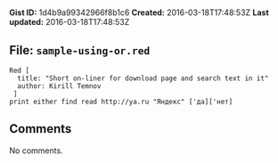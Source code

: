 # 

**Gist ID:** 1d4b9a99342966f8b1c6
**Created:** 2016-03-18T17:48:53Z
**Last updated:** 2016-03-18T17:48:53Z

## File: `sample-using-or.red`

```Red
Red [
  title: "Short on-liner for download page and search text in it"
  author: Kirill Temnov
 ]
print either find read http://ya.ru "Яндекс" ['да]['нет]
```

## Comments

No comments.
